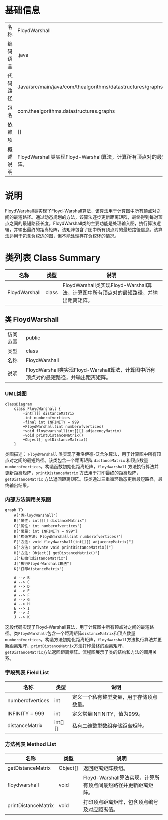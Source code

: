 # 基础信息

|      |      |
|------|------|
| 名称 | FloydWarshall |
| 编码语言 | .java |
| 代码路径 | Java/src/main/java/com/thealgorithms/datastructures/graphs/FloydWarshall.java |
| 包名 | com.thealgorithms.datastructures.graphs |
| 依赖项 | [] |
| 概述说明 | FloydWarshall类实现Floyd-Warshall算法，计算所有顶点对的最短路径并输出距离矩阵。 |

# 说明

FloydWarshall类实现了Floyd-Warshall算法，该算法用于计算图中所有顶点对之间的最短路径。通过动态规划的方法，该算法逐步更新距离矩阵，最终得到每对顶点之间的最短路径长度。FloydWarshall类的主要功能是处理输入图，执行算法逻辑，并输出最终的距离矩阵，该矩阵包含了图中所有顶点对的最短路径信息。该算法适用于包含负权边的图，但不能处理存在负权环的情况。

# 类列表 Class Summary

| 名称   | 类型  | 说明 |
|-------|------|-------------|
| FloydWarshall | class | FloydWarshall类实现Floyd-Warshall算法，计算图中所有顶点对的最短路径，并输出距离矩阵。 |



## 类 FloydWarshall

|      |      |
|------|------|
| 访问范围 | public |
| 类型 | class |
| 名称 | FloydWarshall |
| 说明 | FloydWarshall类实现Floyd-Warshall算法，计算图中所有顶点对的最短路径，并输出距离矩阵。 |


### UML类图

```mermaid
classDiagram
    class FloydWarshall {
        -int[][] distanceMatrix
        -int numberofvertices
        +final int INFINITY = 999
        +FloydWarshall(int numberofvertices)
        +void floydwarshall(int[][] adjacencyMatrix)
        -void printDistanceMatrix()
        +Object[] getDistanceMatrix()
    }
```

类图描述：
`FloydWarshall` 类实现了弗洛伊德-沃舍尔算法，用于计算图中所有顶点对之间的最短路径。该类包含一个距离矩阵 `distanceMatrix` 和顶点数量 `numberofvertices`。构造函数初始化距离矩阵，`floydwarshall` 方法执行算法并更新距离矩阵，`printDistanceMatrix` 方法用于打印最终的距离矩阵，`getDistanceMatrix` 方法返回距离矩阵。该类通过三重循环动态更新最短路径，最终输出结果。


### 内部方法调用关系图

```mermaid
graph TD
    A["类FloydWarshall"]
    B["属性: int[][] distanceMatrix"]
    C["属性: int numberofvertices"]
    D["常量: int INFINITY = 999"]
    E["构造方法: FloydWarshall(int numberofvertices)"]
    F["方法: void floydwarshall(int[][] adjacencyMatrix)"]
    G["方法: private void printDistanceMatrix()"]
    H["方法: Object[] getDistanceMatrix()"]
    I["初始化distanceMatrix"]
    J["执行Floyd-Warshall算法"]
    K["打印distanceMatrix"]

    A --> B
    A --> C
    A --> D
    A --> E
    A --> F
    A --> G
    A --> H
    E --> I
    F --> J
    J --> K
```

这段代码实现了Floyd-Warshall算法，用于计算图中所有顶点对之间的最短路径。类`FloydWarshall`包含一个距离矩阵`distanceMatrix`和顶点数量`numberofvertices`。构造方法初始化距离矩阵，`floydwarshall`方法执行算法并更新距离矩阵，`printDistanceMatrix`方法打印最终的距离矩阵，`getDistanceMatrix`方法返回距离矩阵。流程图展示了类的结构和方法的调用关系。

### 字段列表 Field List

| 名称  | 类型  | 说明 |
|-------|-------|------|
| numberofvertices | int | 定义一个私有整型变量，用于存储顶点数量。 |
| INFINITY = 999 | int | 定义常量INFINITY，值为999。 |
| distanceMatrix | int[][] | 私有二维整型数组存储距离矩阵。 |

### 方法列表 Method List

| 名称  | 类型  | 说明 |
|-------|-------|------|
| getDistanceMatrix | Object[] | 返回距离矩阵数组。 |
| floydwarshall | void | Floyd-Warshall算法实现，计算所有顶点间最短路径并更新距离矩阵。 |
| printDistanceMatrix | void | 打印顶点距离矩阵，包含顶点编号及对应距离值。 |




